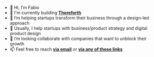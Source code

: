 - 👋 Hi, I’m Fabio
- 🧱 I'm currently building <b><a href = "https://thereforth.com">Thereforth</a></b>
- 👀 I’m helping startups transform their business through a design-led approach
- 📱 Usually, I help startups with business/product strategy and digital product design
- 💞️ I’m looking collaborate with companies that want to unblock their growth
- 📫 Feel free to reach <b><a href="mailto:fabio@thereforth.com">via email</a></b> or <b><a href="https://linktr.ee/thereforth">via any of these links</a></b>

<!---
thereforth/thereforth is a ✨ special ✨ repository because its `README.md` (this file) appears on your GitHub profile.
You can click the Preview link to take a look at your changes.
--->
